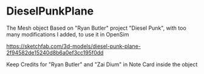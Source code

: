 # DieselPunkPlane

The Mesh object Based on "Ryan Butler" project "Diesel Punk", with too many modifications I added, to use it in OpenSim

https://sketchfab.com/3d-models/diesel-punk-plane-2f94582de15240d8b6a0ef3cc195f0dd

Keep Credits for "Ryan Butler" and "Zai Dium" in Note Card inside the object